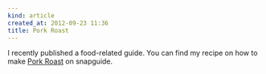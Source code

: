 ```yaml
---
kind: article
created_at: 2012-09-23 11:36
title: Pork Roast
---
```


I recently published a food-related guide. You can find my recipe on how to make [Pork Roast](http://snapguide.com/guides/cook-pork-roast-1/ "Pork Roast") on snapguide. 